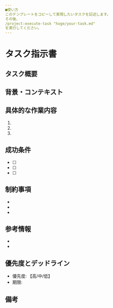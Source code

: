 ```yaml
---
■使い方
このテンプレートをコピーして実現したいタスクを記述します。
その後、
/project:execute-task "hoge/your-task.md"
を実行してください。
---
```


# タスク指示書

## タスク概要
<!-- タスクの目的と期待される成果を簡潔に記述 -->

## 背景・コンテキスト
<!-- タスクが必要な理由、現状の課題、関連する情報など -->

## 具体的な作業内容
<!-- 実行すべき具体的なステップを箇条書きで記述 -->
1. 
2. 
3. 

## 成功条件
<!-- タスクが完了したと判断できる明確な基準 -->
- [ ] 
- [ ] 
- [ ] 

## 制約事項
<!-- 守るべきルール、避けるべきこと、リソースの制限など -->
- 
- 
- 

## 参考情報
<!-- 関連ドキュメント、参考URL、関連ファイルのパスなど -->
- 
- 

## 優先度とデッドライン
- 優先度: 【高/中/低】
- 期限: 

## 備考
<!-- その他の補足情報、注意点など -->